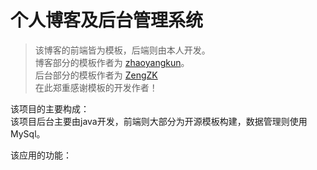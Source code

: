 # 个人博客及后台管理系统
> 该博客的前端皆为模板，后端则由本人开发。\
> 博客部分的模板作者为 [zhaoyangkun](https://github.com/zhaoyangkun/Boundless-UI)。\
> 后台部分的模板作者为 [ZengZK](https://github.com/Backl1ght)\
> 在此郑重感谢模板的开发作者！

该项目的主要构成：\
该项目后台主要由java开发，前端则大部分为开源模板构建，数据管理则使用MySql。


该应用的功能：
  
